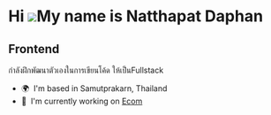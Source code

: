 Hi ![](https://user-images.githubusercontent.com/18350557/176309783-0785949b-9127-417c-8b55-ab5a4333674e.gif)My name is Natthapat Daphan
========================================================================================================================================

Frontend
--------

กำลังฝึกพัฒนาตัวเองในการเขียนโค้ด ให้เป็นFullstack

*   🌍  I'm based in Samutprakarn, Thailand
*   🚀  I'm currently working on [Ecom](https://ecom-frontend-theta-cyan.vercel.app/)

                
